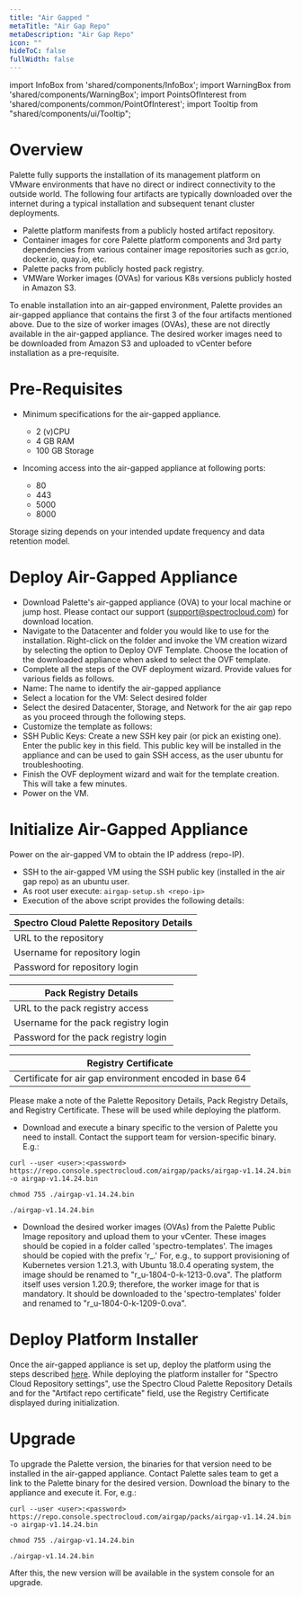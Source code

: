 ```yaml
---
title: "Air Gapped "
metaTitle: "Air Gap Repo"
metaDescription: "Air Gap Repo"
icon: ""
hideToC: false
fullWidth: false
---
```


import InfoBox from 'shared/components/InfoBox';
import WarningBox from 'shared/components/WarningBox';
import PointsOfInterest from 'shared/components/common/PointOfInterest';
import Tooltip from "shared/components/ui/Tooltip";

# Overview

Palette fully supports the installation of its management platform on VMware environments that have no direct or indirect connectivity to the outside world. The following four artifacts are typically downloaded over the internet during a typical installation and subsequent tenant cluster deployments.

* Palette platform manifests from a publicly hosted artifact repository.
* Container images for core Palette platform components and 3rd party dependencies from various container image repositories such as gcr.io, docker.io, quay.io, etc.
* Palette packs from publicly hosted pack registry.
* VMWare Worker images (OVAs) for various K8s versions publicly hosted in Amazon S3.

To enable installation into an air-gapped environment, Palette provides an air-gapped appliance that contains the first 3 of the four artifacts mentioned above. Due to the size of worker images (OVAs), these are not directly available in the air-gapped appliance. The desired worker images need to be downloaded from Amazon S3 and uploaded to vCenter before installation as a pre-requisite.

# Pre-Requisites

* Minimum specifications for the air-gapped appliance.
    * 2 (v)CPU
    * 4 GB RAM
    * 100 GB Storage

* Incoming access into the air-gapped appliance at following ports:
    * 80
    * 443
    * 5000
    * 8000


<InfoBox>
Storage sizing depends on your intended update frequency and data retention model.
</InfoBox>

# Deploy Air-Gapped Appliance

* Download Palette's air-gapped appliance (OVA) to your local machine or jump host. Please contact our support (support@spectrocloud.com) for download location.
* Navigate to the Datacenter and folder you would like to use for the installation. Right-click on the folder and invoke the VM creation wizard by selecting the option to Deploy OVF Template. Choose the location of the downloaded appliance when asked to select the OVF template.
* Complete all the steps of the OVF deployment wizard. Provide values for various fields as follows.
 * Name: The name to identify the air-gapped appliance
 * Select a location for the VM: Select desired folder
 * Select the desired Datacenter, Storage, and Network for the air gap repo as you proceed through the following steps.
 * Customize the template as follows:
  * SSH Public Keys: Create a new SSH key pair (or pick an existing one). Enter the public key in this field. This public key will be installed in the appliance and can be used to gain SSH access, as the user ubuntu for troubleshooting.
* Finish the OVF deployment wizard and wait for the template creation. This will take a few minutes.
* Power on the VM.
# Initialize Air-Gapped Appliance

Power on the air-gapped VM to obtain the IP address (repo-IP).

* SSH to the air-gapped VM using the SSH public key (installed in the air gap repo) as an ubuntu user.
* As root user execute: `airgap-setup.sh <repo-ip>`
* Execution of the above script provides the following details:

|Spectro Cloud Palette Repository Details|
|---|
|URL to the repository|
|Username for repository login|
|Password for repository login|

|Pack Registry Details|
|---|
|URL to the pack registry access|
|Username for the pack registry login|
|Password for the pack registry login|

|Registry Certificate|
|--|
|Certificate for air gap environment encoded in base 64|

<InfoBox>
Please make a note of the Palette Repository Details, Pack Registry Details, and Registry Certificate. These will be used while deploying the platform.
</InfoBox>

* Download and execute a binary specific to the version of Palette you need to install. Contact the support team for version-specific binary. E.g.:

`curl --user <user>:<password> https://repo.console.spectrocloud.com/airgap/packs/airgap-v1.14.24.bin -o airgap-v1.14.24.bin`

`chmod 755 ./airgap-v1.14.24.bin`

`./airgap-v1.14.24.bin`

* Download the desired worker images (OVAs) from the Palette Public Image repository and upload them to your vCenter. These images should be copied in a folder called 'spectro-templates'. The images should be copied with the prefix 'r_.' For, e.g., to support provisioning of Kubernetes version 1.21.3, with Ubuntu 18.0.4 operating system, the image should be renamed to "r_u-1804-0-k-1213-0.ova". The platform itself uses version 1.20.9; therefore, the worker image for that is mandatory. It should be downloaded to the 'spectro-templates' folder and renamed to "r_u-1804-0-k-1209-0.ova".

# Deploy Platform Installer
Once the air-gapped appliance is set up, deploy the platform using the steps described [here](/enterprise-version/deploying-the-platform-installer/#deployplatforminstaller). While deploying the platform installer for "Spectro Cloud Repository settings", use the Spectro Cloud Palette Repository Details and for the "Artifact repo certificate" field, use the
 Registry Certificate displayed during initialization.


# Upgrade
To upgrade the Palette version, the binaries for that version need to be installed in the air-gapped appliance. Contact Palette sales team to get a link to the Palette binary for the desired version. Download the binary to the appliance and execute it. For, e.g.:

`curl --user <user>:<password> https://repo.console.spectrocloud.com/airgap/packs/airgap-v1.14.24.bin -o airgap-v1.14.24.bin`

`chmod 755 ./airgap-v1.14.24.bin`

`./airgap-v1.14.24.bin`

After this, the new version will be available in the system console for an upgrade.
